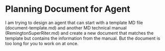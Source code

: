 # Planning Document for Agent

I am trying to design an agent that can start with a template MD file (document-template.md) and another MD technical manual (RemingtonSuperRiter.md) and  create a new document that matches the template but contains the information from the manual. But the document is too long for you to work on at once. 
